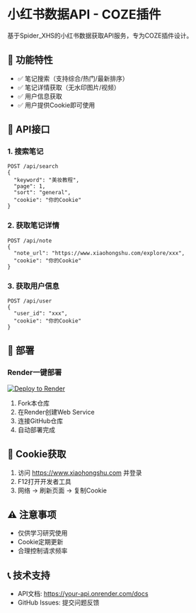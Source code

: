 # 小红书数据API - COZE插件

基于Spider_XHS的小红书数据获取API服务，专为COZE插件设计。

## 🚀 功能特性

- ✅ 笔记搜索（支持综合/热门/最新排序）
- ✅ 笔记详情获取（无水印图片/视频）
- ✅ 用户信息获取
- ✅ 用户提供Cookie即可使用

## 📡 API接口

### 1. 搜索笔记
```http
POST /api/search
{
  "keyword": "美妆教程",
  "page": 1,
  "sort": "general",
  "cookie": "你的Cookie"
}
```

### 2. 获取笔记详情
```http
POST /api/note
{
  "note_url": "https://www.xiaohongshu.com/explore/xxx",
  "cookie": "你的Cookie"
}
```

### 3. 获取用户信息
```http
POST /api/user
{
  "user_id": "xxx",
  "cookie": "你的Cookie"
}
```

## 🔧 部署

### Render一键部署

[![Deploy to Render](https://render.com/images/deploy-to-render-button.svg)](https://render.com)

1. Fork本仓库
2. 在Render创建Web Service
3. 连接GitHub仓库
4. 自动部署完成

## 📄 Cookie获取

1. 访问 https://www.xiaohongshu.com 并登录
2. F12打开开发者工具
3. 网络 → 刷新页面 → 复制Cookie

## ⚠️ 注意事项

- 仅供学习研究使用
- Cookie定期更新
- 合理控制请求频率

## 📞 技术支持

- API文档: https://your-api.onrender.com/docs
- GitHub Issues: 提交问题反馈